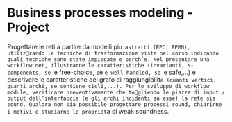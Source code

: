 # Business processes modeling -Project
Progettare le reti a partire da modelli pi`u astratti (EPC, BPMN), utilizzando le tecniche di trasformazione viste nel corso indicando quali tecniche
sono state impiegate e perch´e.
Nel presentare una workflow net, illustrarne le caratteristiche (invarianti,
s-components, se `e free-choice, se `e well-handled, se `e safe,...) e descrivere
le caratteristiche del grafo di raggiungibilit`a (quanti vertici, quanti archi, se
contiene cicli,...).
Per lo sviluppo di workflow module, verificare preventivamente che togliendo le piazze di input / output dell’interfaccia (e gli archi incidenti su
esse) la rete sia sound.
Qualora non sia possibile progettare processi sound, chiarirne i motivi e
studiarne le propriet`a di weak soundness.

